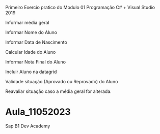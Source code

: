 Primeiro Exercio pratico do Modulo 01 Programação C# + Visual Studio 2019

Informar média geral

Informar Nome do Aluno

Informar Data de Nascimento

Calcular Idade do Aluno

Informar Nota Final do Aluno

Incluir Aluno na datagrid

Validade situação (Aprovado ou Reprovado) do Aluno

Reavaliar situação caso a média geral for alterada.


# Aula_11052023

Sap B1 Dev Academy

